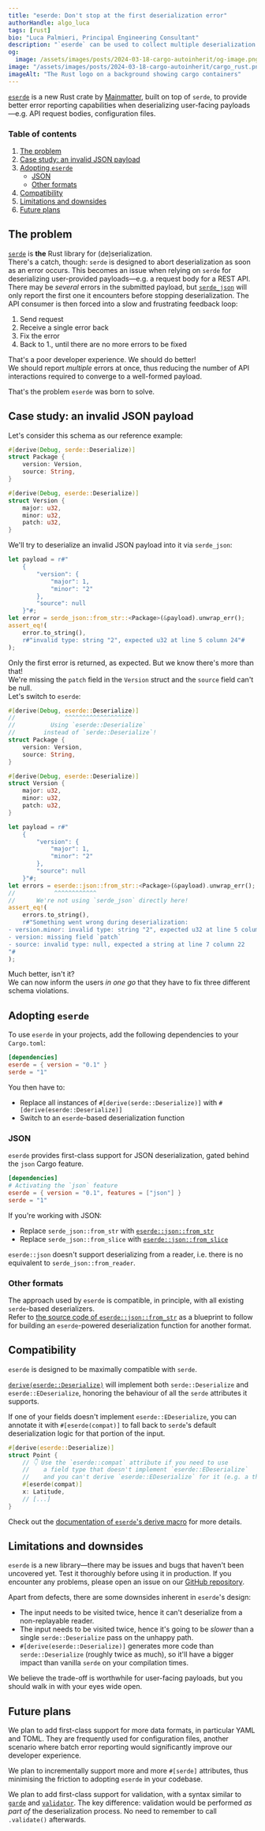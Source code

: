 ```yaml
---
title: "eserde: Don't stop at the first deserialization error"
authorHandle: algo_luca
tags: [rust]
bio: "Luca Palmieri, Principal Engineering Consultant"
description: "`eserde` can be used to collect multiple deserialization errors, rather than stopping at the first one. They can then be reported to the user at once, improving the developer experience for API consumers."
og:
  image: /assets/images/posts/2024-03-18-cargo-autoinherit/og-image.png
image: "/assets/images/posts/2024-03-18-cargo-autoinherit/cargo_rust.png"
imageAlt: "The Rust logo on a background showing cargo containers"
---
```


[`eserde`](https://github.com/mainmatter/eserde) is a new Rust crate by [Mainmatter](https://mainmatter.com/rust-consulting/), built on top of `serde`, to provide better error reporting capabilities when deserializing user-facing payloads—e.g. API request bodies, configuration files.

### Table of contents

1. [The problem](#the-problem)
2. [Case study: an invalid JSON payload](#case-study:-an-invalid-json-payload)
3. [Adopting `eserde`](#adopting-eserde)
   - [JSON](#json)
   - [Other formats](#other-formats)
4. [Compatibility](#compatibility)
5. [Limitations and downsides](#limitations-and-downsides)
6. [Future plans](#future-plans)

## The problem

[`serde`](https://serde.rs) is **the** Rust library for (de)serialization.\
There's a catch, though: `serde` is designed to abort deserialization as soon as an error occurs. This becomes an issue when relying on `serde` for deserializing user-provided payloads—e.g. a request body for a REST API.\
There may be _several_ errors in the submitted payload, but [`serde_json`](https://crates.io/crates/serde_json) will only report the first one it encounters before stopping deserialization. The API consumer is then forced into a slow and frustrating feedback loop:

1. Send request
2. Receive a single error back
3. Fix the error
4. Back to 1., until there are no more errors to be fixed

That's a poor developer experience. We should do better!\
We should report _multiple_ errors at once, thus reducing the number of API interactions required to converge to a well-formed payload.

That's the problem `eserde` was born to solve.

## Case study: an invalid JSON payload

Let's consider this schema as our reference example:

```rust
#[derive(Debug, serde::Deserialize)]
struct Package {
    version: Version,
    source: String,
}

#[derive(Debug, eserde::Deserialize)]
struct Version {
    major: u32,
    minor: u32,
    patch: u32,
}
```

We'll try to deserialize an invalid JSON payload into it via `serde_json`:

```rust
let payload = r#"
    {
        "version": {
            "major": 1,
            "minor": "2"
        },
        "source": null
    }"#;
let error = serde_json::from_str::<Package>(&payload).unwrap_err();
assert_eq!(
    error.to_string(),
    r#"invalid type: string "2", expected u32 at line 5 column 24"#
);
```

Only the first error is returned, as expected. But we know there's more than that!\
We're missing the `patch` field in the `Version` struct and the `source` field can't be null.\
Let's switch to `eserde`:

```rust
#[derive(Debug, eserde::Deserialize)]
//              ^^^^^^^^^^^^^^^^^^^
//          Using `eserde::Deserialize`
//        instead of `serde::Deserialize`!
struct Package {
    version: Version,
    source: String,
}

#[derive(Debug, eserde::Deserialize)]
struct Version {
    major: u32,
    minor: u32,
    patch: u32,
}

let payload = r#"
    {
        "version": {
            "major": 1,
            "minor": "2"
        },
        "source": null
    }"#;
let errors = eserde::json::from_str::<Package>(&payload).unwrap_err();
//           ^^^^^^^^^^^^
//      We're not using `serde_json` directly here!
assert_eq!(
    errors.to_string(),
    r#"Something went wrong during deserialization:
- version.minor: invalid type: string "2", expected u32 at line 5 column 24
- version: missing field `patch`
- source: invalid type: null, expected a string at line 7 column 22
"#
);
```

Much better, isn't it?\
We can now inform the users _in one go_ that they have to fix three different schema violations.

## Adopting `eserde`

To use `eserde` in your projects, add the following dependencies to your `Cargo.toml`:

```toml
[dependencies]
eserde = { version = "0.1" }
serde = "1"
```

You then have to:

- Replace all instances of `#[derive(serde::Deserialize)]` with `#[derive(eserde::Deserialize)]`
- Switch to an `eserde`-based deserialization function

### JSON

`eserde` provides first-class support for JSON deserialization, gated behind the `json` Cargo feature.

```toml
[dependencies]
# Activating the `json` feature
eserde = { version = "0.1", features = ["json"] }
serde = "1"
```

If you're working with JSON:

- Replace `serde_json::from_str` with [`eserde::json::from_str`](https://docs.rs/eserde/latest/eserde/json/fn.from_str.html)
- Replace `serde_json::from_slice` with [`eserde::json::from_slice`](https://docs.rs/eserde/latest/eserde/json/fn.from_slice.html)

`eserde::json` doesn't support deserializing from a reader, i.e. there is no equivalent to `serde_json::from_reader`.

### Other formats

The approach used by `eserde` is compatible, in principle, with all existing `serde`-based deserializers.\
Refer to [the source code of `eserde::json::from_str`](https://github.com/mainmatter/eserde/blob/main/eserde/src/json.rs) as a blueprint to follow for building an `eserde`-powered deserialization function for another format.

## Compatibility

`eserde` is designed to be maximally compatible with `serde`.

[`derive(eserde::Deserialize)`](https://docs.rs/eserde/latest/eserde/derive.Deserialize.html) will implement both `serde::Deserialize` and `eserde::EDeserialize`, honoring the behaviour of all the `serde` attributes it supports.

If one of your fields doesn't implement `eserde::EDeserialize`, you can annotate it with `#[eserde(compat)]` to fall back to `serde`'s default deserialization logic for that portion of the input.

```rust
#[derive(eserde::Deserialize)]
struct Point {
    // 👇 Use the `eserde::compat` attribute if you need to use
    //    a field type that doesn't implement `eserde::EDeserialize`
    //    and you can't derive `eserde::EDeserialize` for it (e.g. a third-party type)
    #[eserde(compat)]
    x: Latitude,
    // [...]
}
```

Check out the [documentation of `eserde`'s derive macro](https://docs.rs/eserde/latest/eserde/derive.Deserialize.html) for more details.

## Limitations and downsides

`eserde` is a new library—there may be issues and bugs that haven't been uncovered yet. Test it thoroughly before using it in production. If you encounter any problems, please open an issue on our [GitHub repository](https://github.com/mainmatter/eserde).

Apart from defects, there are some downsides inherent in `eserde`'s design:

- The input needs to be visited twice, hence it can't deserialize from a non-replayable reader.
- The input needs to be visited twice, hence it's going to be _slower_ than a single `serde::Deserialize` pass on the unhappy path.
- `#[derive(eserde::Deserialize)]` generates more code than `serde::Deserialize` (roughly twice as much), so it'll have a bigger impact than vanilla `serde` on your compilation times.

We believe the trade-off is worthwhile for user-facing payloads, but you should walk in with your eyes wide open.

## Future plans

We plan to add first-class support for more data formats, in particular YAML and TOML. They are frequently used for configuration files, another scenario where batch error reporting would significantly improve our developer experience.

We plan to incrementally support more and more `#[serde]` attributes, thus minimising the friction to adopting `eserde` in your codebase.

We plan to add first-class support for validation, with a syntax similar to [`garde`](https://docs.rs/garde/latest/garde/) and [`validator`](https://docs.rs/validator/latest/validator/). The key difference: validation would be performed _as part of_ the deserialization process. No need to remember to call `.validate()` afterwards.
